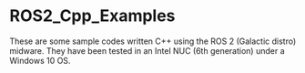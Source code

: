# ROS2_Cpp_Examples
These are some sample codes written C++ using the ROS 2 (Galactic distro) midware. They have been tested in an Intel NUC (6th generation) under a Windows 10 OS.
